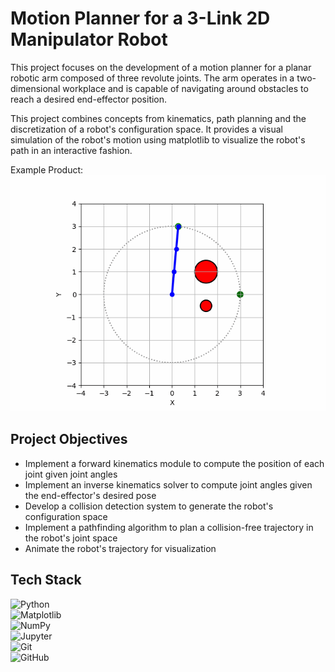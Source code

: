 # Motion Planner for a 3-Link 2D Manipulator Robot

This project focuses on the development of a motion planner for a planar robotic arm composed of three revolute joints. The arm operates in a two-dimensional workplace and is capable of navigating around obstacles to reach a desired end-effector position.

This project combines concepts from kinematics, path planning and the discretization of a robot's configuration space. It provides a visual simulation of the robot's motion using matplotlib to visualize the robot's path in an interactive fashion.

Example Product: 
![Robot Arm Animation](assets/robot_motion.gif)

## Project Objectives
- Implement a forward kinematics module to compute the position of each joint given joint angles
- Implement an inverse kinematics solver to compute joint angles given the end-effector's desired pose
- Develop a collision detection system to generate the robot's configuration space
- Implement a pathfinding algorithm to plan a collision-free trajectory in the robot's joint space
- Animate the robot's trajectory for visualization

## Tech Stack
![Python](https://img.shields.io/badge/Python-3776AB?style=for-the-badge&logo=python&logoColor=white)  
![Matplotlib](https://img.shields.io/badge/Matplotlib-11557C?style=for-the-badge&logo=matplotlib&logoColor=white)  
![NumPy](https://img.shields.io/badge/NumPy-013243?style=for-the-badge&logo=numpy&logoColor=white)  
![Jupyter](https://img.shields.io/badge/Jupyter-F37626?style=for-the-badge&logo=jupyter&logoColor=white)  
![Git](https://img.shields.io/badge/Git-F05032?style=for-the-badge&logo=git&logoColor=white)  
![GitHub](https://img.shields.io/badge/GitHub-181717?style=for-the-badge&logo=github&logoColor=white)  
